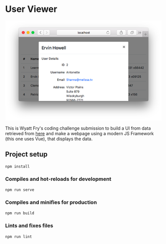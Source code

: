 # User Viewer

![Screen shot of the user-viewer detail view modal](user-viewer.png)

This is Wyatt Fry's coding challenge submission to build a UI from data retrieved from [here](https://jsonplaceholder.typicode.com/users) and make a webpage using a modern JS Framework (this one uses Vue), that displays the data.

## Project setup
```
npm install
```

### Compiles and hot-reloads for development
```
npm run serve
```

### Compiles and minifies for production
```
npm run build
```

### Lints and fixes files
```
npm run lint
```
